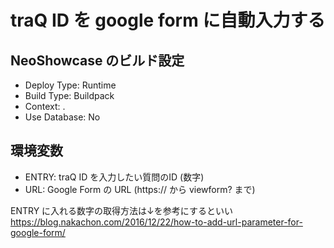 # traQ ID を google form に自動入力する

## NeoShowcase のビルド設定

- Deploy Type: Runtime
- Build Type: Buildpack
- Context: .
- Use Database: No

## 環境変数

- ENTRY: traQ ID を入力したい質問のID (数字)
- URL: Google Form の URL (https:// から viewform? まで)

ENTRY に入れる数字の取得方法は↓を参考にするといい
https://blog.nakachon.com/2016/12/22/how-to-add-url-parameter-for-google-form/

